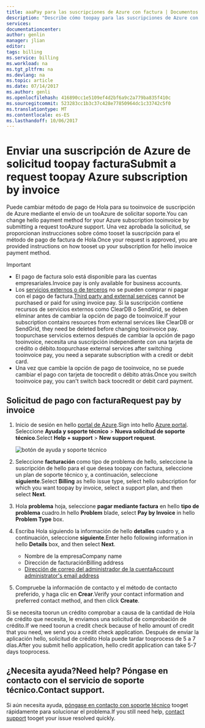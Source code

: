 ```yaml
---
title: aaaPay para las suscripciones de Azure con factura | Documentos de Microsoft
description: "Describe cómo toopay para las suscripciones de Azure con factura"
services: 
documentationcenter: 
author: genlin
manager: jlian
editor: 
tags: billing
ms.service: billing
ms.workload: na
ms.tgt_pltfrm: na
ms.devlang: na
ms.topic: article
ms.date: 07/14/2017
ms.author: genli
ms.openlocfilehash: 416890cc1e5109ef4d2bf6a9c2a779ba835f410c
ms.sourcegitcommit: 523283cc1b3c37c428e77850964dc1c33742c5f0
ms.translationtype: MT
ms.contentlocale: es-ES
ms.lasthandoff: 10/06/2017
---
```

# <a name="submit-a-request-toopay-azure-subscription-by-invoice"></a><span data-ttu-id="1bd41-103">Enviar una suscripción de Azure de solicitud toopay factura</span><span class="sxs-lookup"><span data-stu-id="1bd41-103">Submit a request toopay Azure subscription by invoice</span></span>

<span data-ttu-id="1bd41-104">Puede cambiar método de pago de Hola para su tooinvoice de suscripción de Azure mediante el envío de un tooAzure de solicitar soporte.</span><span class="sxs-lookup"><span data-stu-id="1bd41-104">You can change hello payment method for your Azure subscription tooinvoice by submitting a request tooAzure support.</span></span> <span data-ttu-id="1bd41-105">Una vez aprobada la solicitud, se proporcionan instrucciones sobre cómo tooset la suscripción para el método de pago de factura de Hola.</span><span class="sxs-lookup"><span data-stu-id="1bd41-105">Once your request is approved, you are provided instructions on how tooset up your subscription for hello invoice payment method.</span></span>

> [!IMPORTANT]
> * <span data-ttu-id="1bd41-106">El pago de factura solo está disponible para las cuentas empresariales.</span><span class="sxs-lookup"><span data-stu-id="1bd41-106">Invoice pay is only available for business accounts.</span></span>
> * <span data-ttu-id="1bd41-107">Los [servicios externos o de terceros](billing-understand-your-azure-marketplace-charges.md) no se pueden comprar ni pagar con el pago de factura.</span><span class="sxs-lookup"><span data-stu-id="1bd41-107">[Third party and external services](billing-understand-your-azure-marketplace-charges.md) cannot be purchased or paid for using invoice pay.</span></span> <span data-ttu-id="1bd41-108">Si la suscripción contiene recursos de servicios externos como ClearDB o SendGrid, se deben eliminar antes de cambiar la opción de pago de tooinvoice.</span><span class="sxs-lookup"><span data-stu-id="1bd41-108">If your subscription contains resources from external services like ClearDB or SendGrid, they need be deleted before changing tooinvoice pay.</span></span> <span data-ttu-id="1bd41-109">toopurchase servicios externos después de cambiar la opción de pago tooinvoice, necesita una suscripción independiente con una tarjeta de crédito o débito.</span><span class="sxs-lookup"><span data-stu-id="1bd41-109">toopurchase external services after switching tooinvoice pay, you need a separate subscription with a credit or debit card.</span></span>
> * <span data-ttu-id="1bd41-110">Una vez que cambie la opción de pago de tooinvoice, no se puede cambiar el pago con tarjeta de toocredit o débito atrás.</span><span class="sxs-lookup"><span data-stu-id="1bd41-110">Once you switch tooinvoice pay, you can't switch back toocredit or debit card payment.</span></span>

## <a name="request-pay-by-invoice"></a><span data-ttu-id="1bd41-111">Solicitud de pago con factura</span><span class="sxs-lookup"><span data-stu-id="1bd41-111">Request pay by invoice</span></span>

1. <span data-ttu-id="1bd41-112">Inicio de sesión en hello [portal de Azure](https://portal.azure.com/).</span><span class="sxs-lookup"><span data-stu-id="1bd41-112">Sign into hello [Azure portal](https://portal.azure.com/).</span></span> <span data-ttu-id="1bd41-113">Seleccione **Ayuda y soporte técnico** > **Nueva solicitud de soporte técnico**.</span><span class="sxs-lookup"><span data-stu-id="1bd41-113">Select **Help + support** > **New support request**.</span></span>

    ![botón de ayuda y soporte técnico](./media/billing-how-to-pay-by-invoice/helpandsupport.png)
1. <span data-ttu-id="1bd41-115">Seleccione **facturación** como tipo de problema de hello, seleccione la suscripción de hello para el que desea toopay con factura, seleccione un plan de soporte técnico y, a continuación, seleccione **siguiente**.</span><span class="sxs-lookup"><span data-stu-id="1bd41-115">Select **Billing** as hello issue type, select hello subscription for which you want toopay by invoice, select a support plan, and then select **Next**.</span></span>
1. <span data-ttu-id="1bd41-116">Hola **problema** hoja, seleccione **pagar mediante factura** en hello **tipo de problema** cuadro.</span><span class="sxs-lookup"><span data-stu-id="1bd41-116">In hello **Problem** blade, select **Pay by Invoice** in hello **Problem Type** box.</span></span>
1. <span data-ttu-id="1bd41-117">Escriba Hola siguiendo la información de hello **detalles** cuadro y, a continuación, seleccione **siguiente**.</span><span class="sxs-lookup"><span data-stu-id="1bd41-117">Enter hello following information in hello **Details** box, and then select **Next**.</span></span>

    * <span data-ttu-id="1bd41-118">Nombre de la empresa</span><span class="sxs-lookup"><span data-stu-id="1bd41-118">Company name</span></span>
    * <span data-ttu-id="1bd41-119">Dirección de facturación</span><span class="sxs-lookup"><span data-stu-id="1bd41-119">Billing address</span></span>
    * [<span data-ttu-id="1bd41-120">Dirección de correo del administrador de la cuenta</span><span class="sxs-lookup"><span data-stu-id="1bd41-120">Account administrator's email address</span></span>](billing-add-change-azure-subscription-administrator.md#check-the-account-administrator-of-the-subscription)

1. <span data-ttu-id="1bd41-121">Compruebe la información de contacto y el método de contacto preferido, y haga clic en **Crear**.</span><span class="sxs-lookup"><span data-stu-id="1bd41-121">Verify your contact information and preferred contact method, and then click **Create**.</span></span>

<span data-ttu-id="1bd41-122">Si se necesita toorun un crédito comprobar a causa de la cantidad de Hola de crédito que necesita, le enviamos una solicitud de comprobación de crédito.</span><span class="sxs-lookup"><span data-stu-id="1bd41-122">If we need toorun a credit check because of hello amount of credit that you need, we send you a credit check application.</span></span> <span data-ttu-id="1bd41-123">Después de enviar la aplicación hello, solicitud de crédito Hola puede tardar tooprocess de 5 a 7 días.</span><span class="sxs-lookup"><span data-stu-id="1bd41-123">After you submit hello application, hello credit application can take 5-7 days tooprocess.</span></span>

## <a name="need-help-contact-support"></a><span data-ttu-id="1bd41-124">¿Necesita ayuda?</span><span class="sxs-lookup"><span data-stu-id="1bd41-124">Need help?</span></span> <span data-ttu-id="1bd41-125">Póngase en contacto con el servicio de soporte técnico.</span><span class="sxs-lookup"><span data-stu-id="1bd41-125">Contact support.</span></span>

<span data-ttu-id="1bd41-126">Si aún necesita ayuda, [póngase en contacto con soporte técnico](https://portal.azure.com/?#blade/Microsoft_Azure_Support/HelpAndSupportBlade) tooget rápidamente para solucionar el problema.</span><span class="sxs-lookup"><span data-stu-id="1bd41-126">If you still need help, [contact support](https://portal.azure.com/?#blade/Microsoft_Azure_Support/HelpAndSupportBlade) tooget your issue resolved quickly.</span></span>
